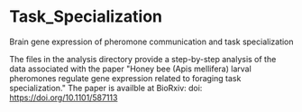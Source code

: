 # Task_Specialization
Brain gene expression of pheromone communication and task specialization

The files in the analysis directory provide a step-by-step analysis of the data associated with the paper "Honey bee (Apis mellifera) larval pheromones regulate gene expression related to foraging task specialization." The paper is availble at BioRxiv: doi: https://doi.org/10.1101/587113 
